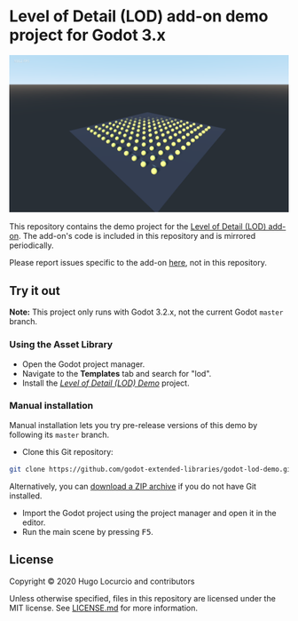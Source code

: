 # Level of Detail (LOD) add-on demo project for Godot 3.x

![Screenshot](https://raw.githubusercontent.com/Calinou/media/master/godot-lod-demo/screenshot.png)

This repository contains the demo project for the
[Level of Detail (LOD) add-on](https://github.com/godot-extended-libraries/godot-lod).
The add-on's code is included in this repository and is mirrored periodically.

Please report issues specific to the add-on
[here](https://github.com/godot-extended-libraries/godot-lod), not in this repository.

## Try it out

**Note:** This project only runs with Godot 3.2.x, not the current Godot `master` branch.

### Using the Asset Library

- Open the Godot project manager.
- Navigate to the **Templates** tab and search for "lod".
- Install the [*Level of Detail (LOD) Demo*](https://godotengine.org/asset-library/asset/730) project.

### Manual installation

Manual installation lets you try pre-release versions of this demo by following its
`master` branch.

- Clone this Git repository:

```bash
git clone https://github.com/godot-extended-libraries/godot-lod-demo.git
```

Alternatively, you can
[download a ZIP archive](https://github.com/godot-extended-libraries/godot-lod-demo/archive/master.zip)
if you do not have Git installed.

- Import the Godot project using the project manager and open it in the editor.
- Run the main scene by pressing <kbd>F5</kbd>.

## License

Copyright © 2020 Hugo Locurcio and contributors

Unless otherwise specified, files in this repository are licensed under the
MIT license. See [LICENSE.md](LICENSE.md) for more information.
